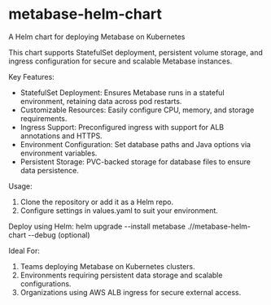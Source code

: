 # metabase-helm-chart
A Helm chart for deploying Metabase on Kubernetes

This chart supports StatefulSet deployment, persistent volume storage, and ingress configuration for secure and scalable Metabase instances.

Key Features:

 - StatefulSet Deployment: Ensures Metabase runs in a stateful environment, retaining data across pod restarts.
 - Customizable Resources: Easily configure CPU, memory, and storage requirements.
 - Ingress Support: Preconfigured ingress with support for ALB annotations and HTTPS.
 - Environment Configuration: Set database paths and Java options via environment variables.
 - Persistent Storage: PVC-backed storage for database files to ensure data persistence.

Usage:

1. Clone the repository or add it as a Helm repo.
2. Configure settings in values.yaml to suit your environment.

Deploy using Helm:
helm upgrade --install metabase ./<PATH>/metabase-helm-chart --debug (optional)

Ideal For:
1. Teams deploying Metabase on Kubernetes clusters.
2. Environments requiring persistent data storage and scalable configurations.
3. Organizations using AWS ALB ingress for secure external access.
